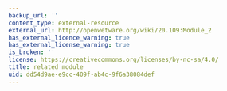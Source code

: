 ```yaml
---
backup_url: ''
content_type: external-resource
external_url: http://openwetware.org/wiki/20.109:Module_2
has_external_licence_warning: true
has_external_license_warning: true
is_broken: ''
license: https://creativecommons.org/licenses/by-nc-sa/4.0/
title: related module
uid: dd54d9ae-e9cc-409f-ab4c-9f6a38084def
---
```

